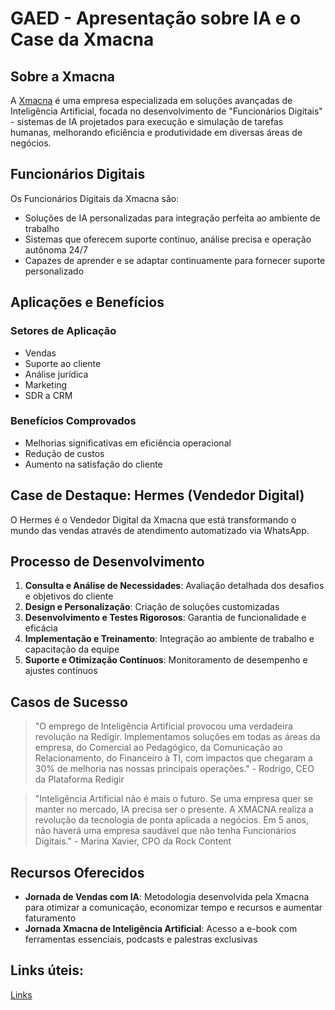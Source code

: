 # GAED - Apresentação sobre IA e o Case da Xmacna

## Sobre a Xmacna

A [Xmacna](https://xmacna.ai) é uma empresa especializada em soluções avançadas de Inteligência Artificial, focada no desenvolvimento de "Funcionários Digitais" - sistemas de IA projetados para execução e simulação de tarefas humanas, melhorando eficiência e produtividade em diversas áreas de negócios.

## Funcionários Digitais

Os Funcionários Digitais da Xmacna são:

- Soluções de IA personalizadas para integração perfeita ao ambiente de trabalho
- Sistemas que oferecem suporte contínuo, análise precisa e operação autônoma 24/7
- Capazes de aprender e se adaptar continuamente para fornecer suporte personalizado

## Aplicações e Benefícios

### Setores de Aplicação

- Vendas
- Suporte ao cliente
- Análise jurídica
- Marketing
- SDR a CRM

### Benefícios Comprovados

- Melhorias significativas em eficiência operacional
- Redução de custos
- Aumento na satisfação do cliente

## Case de Destaque: Hermes (Vendedor Digital)

O Hermes é o Vendedor Digital da Xmacna que está transformando o mundo das vendas através de atendimento automatizado via WhatsApp.

## Processo de Desenvolvimento

1. **Consulta e Análise de Necessidades**: Avaliação detalhada dos desafios e objetivos do cliente
2. **Design e Personalização**: Criação de soluções customizadas
3. **Desenvolvimento e Testes Rigorosos**: Garantia de funcionalidade e eficácia
4. **Implementação e Treinamento**: Integração ao ambiente de trabalho e capacitação da equipe
5. **Suporte e Otimização Contínuos**: Monitoramento de desempenho e ajustes contínuos

## Casos de Sucesso

> "O emprego de Inteligência Artificial provocou uma verdadeira revolução na Redigir. Implementamos soluções em todas as áreas da empresa, do Comercial ao Pedagógico, da Comunicação ao Relacionamento, do Financeiro à TI, com impactos que chegaram a 30% de melhoria nas nossas principais operações." - Rodrigo, CEO da Plataforma Redigir

> "Inteligência Artificial não é mais o futuro. Se uma empresa quer se manter no mercado, IA precisa ser o presente. A XMACNA realiza a revolução da tecnologia de ponta aplicada a negócios. Em 5 anos, não haverá uma empresa saudável que não tenha Funcionários Digitais." - Marina Xavier, CPO da Rock Content

## Recursos Oferecidos

- **Jornada de Vendas com IA**: Metodologia desenvolvida pela Xmacna para otimizar a comunicação, economizar tempo e recursos e aumentar faturamento
- **Jornada Xmacna de Inteligência Artificial**: Acesso a e-book com ferramentas essenciais, podcasts e palestras exclusivas

## Links úteis:

[Links](materiais/links.md)
